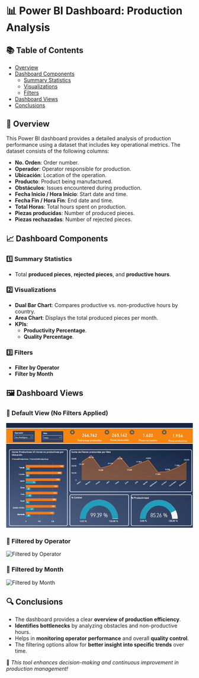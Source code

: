 # 📊 Power BI Dashboard: Production Analysis

## 📚 Table of Contents
- [Overview](#-overview)
- [Dashboard Components](#-dashboard-components)
  - [Summary Statistics](#1%EF%B8%8F⃣-summary-statistics)
  - [Visualizations](#2%EF%B8%8F⃣-visualizations)
  - [Filters](#3%EF%B8%8F⃣-filters)
- [Dashboard Views](#-dashboard-views)
- [Conclusions](#-conclusions)

## 📌 Overview
This Power BI dashboard provides a detailed analysis of production performance using a dataset that includes key operational metrics. The dataset consists of the following columns:

- **No. Orden**: Order number.
- **Operador**: Operator responsible for production.
- **Ubicación**: Location of the operation.
- **Producto**: Product being manufactured.
- **Obstáculos**: Issues encountered during production.
- **Fecha Inicio / Hora Inicio**: Start date and time.
- **Fecha Fin / Hora Fin**: End date and time.
- **Total Horas**: Total hours spent on production.
- **Piezas producidas**: Number of produced pieces.
- **Piezas rechazadas**: Number of rejected pieces.

## 📈 Dashboard Components

### 1️⃣ Summary Statistics
- Total **produced pieces**, **rejected pieces**, and **productive hours**.

### 2️⃣ Visualizations
- **Dual Bar Chart**: Compares productive vs. non-productive hours by country.
- **Area Chart**: Displays the total produced pieces per month.
- **KPIs**:
  - **Productivity Percentage**.
  - **Quality Percentage**.

### 3️⃣ Filters
- **Filter by Operator**
- **Filter by Month**

## 🖼️ Dashboard Views

### 🔹 Default View (No Filters Applied)
![Default View](porOperador.png)

### 🔹 Filtered by Operator
![Filtered by Operator](image_placeholder_2.png)

### 🔹 Filtered by Month
![Filtered by Month](image_placeholder_3.png)

## 🔍 Conclusions
- The dashboard provides a clear **overview of production efficiency**.
- **Identifies bottlenecks** by analyzing obstacles and non-productive hours.
- Helps in **monitoring operator performance** and overall **quality control**.
- The filtering options allow for **better insight into specific trends** over time.

🚀 *This tool enhances decision-making and continuous improvement in production management!*

